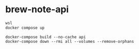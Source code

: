 # brew-note-api

```bash
wsl
docker compose up
```

```
docker-compose build --no-cache api
docker-compose down --rmi all --volumes --remove-orphans
```
